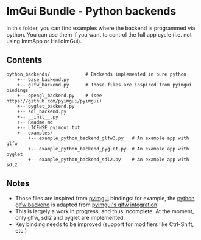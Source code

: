 # ImGui Bundle - Python backends

In this folder, you can find examples where the backend is programmed via python.
You can use them if you want to control the full app cycle (i.e. not using ImmApp or HelloImGui).

## Contents
```
python_backends/             # Backends implemented in pure python
    +-- base_backend.py
    +-- glfw_backend.py      # Those files are inspired from pyimgui bindings
    +-- opengl_backend.py    # (see https://github.com/pyimgui/pyimgui)
    +-- pyglet_backend.py
    +-- sdl_backend.py
    +-- __init__.py
    +-- Readme.md
    +-- LICENSE_pyimgui.txt
    +-- examples/
        +-- example_python_backend_glfw3.py   # An example app with glfw
        +-- example_python_backend_pyglet.py  # An example app with pyglet
        +-- example_python_backend_sdl2.py    # An example app with sdl2
```

## Notes

* Those files are inspired from [pyimgui](https://github.com/pyimgui/pyimgui) bindings:
  for example, the [python glfw backend](glfw_backend.py) is adapted from [pyimgui's glfw integration](https://github.com/pyimgui/pyimgui/blob/master/imgui/integrations/glfw.py)
* This is largely a work in progress, and thus incomplete. At the moment, only glfw, sdl2 and pyglet are implemented.
* Key binding needs to be improved (support for modifiers like Ctrl-Shift, etc.)

